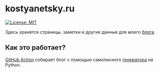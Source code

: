 # kostyanetsky.ru

[![License: MIT](https://img.shields.io/badge/License-MIT-yellow.svg)](https://opensource.org/licenses/MIT)

Здесь хранятся страницы, заметки и другие данные для моего [блога](https://kostyanetsky.ru).

## Как это работает?

[GitHub Action](/.github/workflows/main.yml) собирает блог с помощью самописного [генератора](https://github.com/vkostyanetsky/BlogBuilder) на Python.
